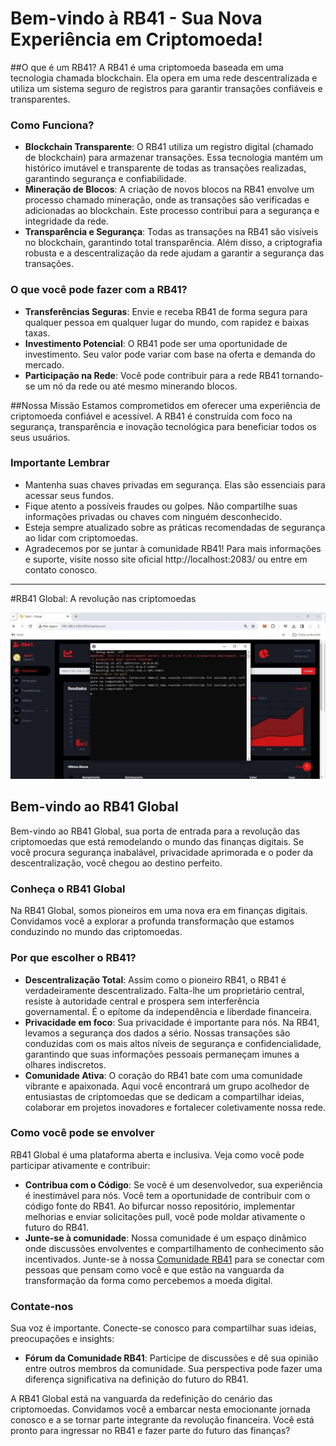 # Bem-vindo à RB41 - Sua Nova Experiência em Criptomoeda!

##O que é um RB41?
A RB41 é uma criptomoeda baseada em uma tecnologia chamada blockchain. Ela opera em uma rede descentralizada e utiliza um sistema seguro de registros para garantir transações confiáveis e transparentes.

### Como Funciona?
- **Blockchain Transparente**: O RB41 utiliza um registro digital (chamado de blockchain) para armazenar transações. Essa tecnologia mantém um histórico imutável e transparente de todas as transações realizadas, garantindo segurança e confiabilidade.
- **Mineração de Blocos**: A criação de novos blocos na RB41 envolve um processo chamado mineração, onde as transações são verificadas e adicionadas ao blockchain. Este processo contribui para a segurança e integridade da rede.
- **Transparência e Segurança**: Todas as transações na RB41 são visíveis no blockchain, garantindo total transparência. Além disso, a criptografia robusta e a descentralização da rede ajudam a garantir a segurança das transações.

### O que você pode fazer com a RB41?
- **Transferências Seguras**: Envie e receba RB41 de forma segura para qualquer pessoa em qualquer lugar do mundo, com rapidez e baixas taxas.
- **Investimento Potencial**: O RB41 pode ser uma oportunidade de investimento. Seu valor pode variar com base na oferta e demanda do mercado.
- **Participação na Rede**: Você pode contribuir para a rede RB41 tornando-se um nó da rede ou até mesmo minerando blocos.

##Nossa Missão
Estamos comprometidos em oferecer uma experiência de criptomoeda confiável e acessível. A RB41 é construída com foco na segurança, transparência e inovação tecnológica para beneficiar todos os seus usuários.

### Importante Lembrar
- Mantenha suas chaves privadas em segurança. Elas são essenciais para acessar seus fundos.
- Fique atento a possíveis fraudes ou golpes. Não compartilhe suas informações privadas ou chaves com ninguém desconhecido.
- Esteja sempre atualizado sobre as práticas recomendadas de segurança ao lidar com criptomoedas.
- Agradecemos por se juntar à comunidade RB41! Para mais informações e suporte, visite nosso site oficial http://localhost:2083/ ou entre em contato conosco.

---

#RB41 Global: A revolução nas criptomoedas

![RB41 Global](https://github.com/rb41send/RB41-Cripyto-global/blob/main/Image004.jpeg)

## Bem-vindo ao RB41 Global
Bem-vindo ao RB41 Global, sua porta de entrada para a revolução das criptomoedas que está remodelando o mundo das finanças digitais. Se você procura segurança inabalável, privacidade aprimorada e o poder da descentralização, você chegou ao destino perfeito.

### Conheça o RB41 Global
Na RB41 Global, somos pioneiros em uma nova era em finanças digitais. Convidamos você a explorar a profunda transformação que estamos conduzindo no mundo das criptomoedas.

### Por que escolher o RB41?
- **Descentralização Total**: Assim como o pioneiro RB41, o RB41 é verdadeiramente descentralizado. Falta-lhe um proprietário central, resiste à autoridade central e prospera sem interferência governamental. É o epítome da independência e liberdade financeira.
- **Privacidade em foco**: Sua privacidade é importante para nós. Na RB41, levamos a segurança dos dados a sério. Nossas transações são conduzidas com os mais altos níveis de segurança e confidencialidade, garantindo que suas informações pessoais permaneçam imunes a olhares indiscretos.
- **Comunidade Ativa**: O coração do RB41 bate com uma comunidade vibrante e apaixonada. Aqui você encontrará um grupo acolhedor de entusiastas de criptomoedas que se dedicam a compartilhar ideias, colaborar em projetos inovadores e fortalecer coletivamente nossa rede.

### Como você pode se envolver
RB41 Global é uma plataforma aberta e inclusiva. Veja como você pode participar ativamente e contribuir:
- **Contribua com o Código**: Se você é um desenvolvedor, sua experiência é inestimável para nós. Você tem a oportunidade de contribuir com o código fonte do RB41. Ao bifurcar nosso repositório, implementar melhorias e enviar solicitações pull, você pode moldar ativamente o futuro do RB41.
- **Junte-se à comunidade**: Nossa comunidade é um espaço dinâmico onde discussões envolventes e compartilhamento de conhecimento são incentivados. Junte-se à nossa [Comunidade RB41](#) para se conectar com pessoas que pensam como você e que estão na vanguarda da transformação da forma como percebemos a moeda digital.

### Contate-nos
Sua voz é importante. Conecte-se conosco para compartilhar suas ideias, preocupações e insights:
- **Fórum da Comunidade RB41**: Participe de discussões e dê sua opinião entre outros membros da comunidade. Sua perspectiva pode fazer uma diferença significativa na definição do futuro do RB41.

A RB41 Global está na vanguarda da redefinição do cenário das criptomoedas. Convidamos você a embarcar nesta emocionante jornada conosco e a se tornar parte integrante da revolução financeira. Você está pronto para ingressar no RB41 e fazer parte do futuro das finanças?